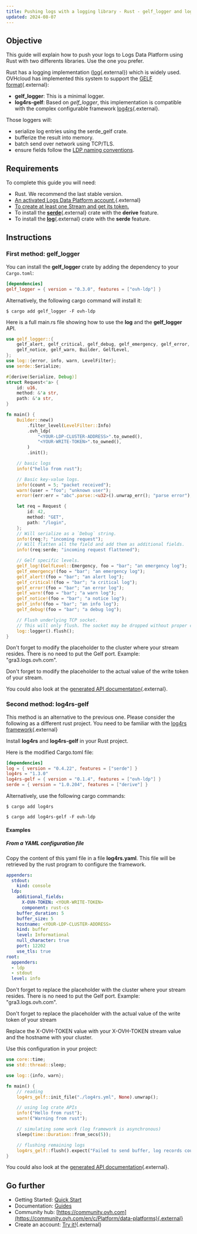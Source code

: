 ```yaml
---
title: Pushing logs with a logging library - Rust - gelf_logger and log4rs-gelf
updated: 2024-08-07
---
```


## Objective

This guide will explain how to push your logs to Logs Data Platform using Rust with two differents libraries. Use the one you prefer.

Rust has a logging implementation ([log](https://docs.rs/log/*/log/){.external}) which is widely used. OVHcloud has implemented this system to support the [GELF format](https://go2docs.graylog.org/4-x/getting_in_log_data/gelf.html?tocpath=Getting%20in%20Log%20Data%7CLog%20Sources%7CGELF%7C_____0#GELFPayloadSpecification#gelf-payload-specification){.external}:

- **gelf_logger**: This is a minimal logger.
- **log4rs-gelf**: Based on _gelf_logger_, this implementation is compatible with the complex configurable framework [log4rs](https://docs.rs/log4rs/*/log4rs/){.external}.

Those loggers will:

- serialize log entries using the serde_gelf crate.
- bufferize the result into memory.
- batch send over network using TCP/TLS.
- ensure fields follow the [LDP naming conventions](/pages/manage_and_operate/observability/logs_data_platform/getting_started_field_naming_convention).

## Requirements

To complete this guide you will need:

- Rust. We recommend the last stable version.
- [An activated Logs Data Platform account.](https://www.ovh.com/fr/order/express/#/new/express/resume?products=~%28~%28planCode~%27logs-account~productId~%27logs%29){.external}
- [To create at least one Stream and get its token.](/pages/manage_and_operate/observability/logs_data_platform/getting_started_quick_start)
- To install the [**serde**](https://serde.rs/){.external} crate with the **derive** feature.
- To install the [**log**](https://crates.io/crates/log){.external} crate with the **serde** feature.

## Instructions

### First method: gelf_logger

You can install the **gelf_logger** crate by adding the dependency to your `Cargo.toml`:

```toml
[dependencies]
gelf_logger = { version = "0.3.0", features = ["ovh-ldp"] }
```

Alternatively, the following cargo command will install it:

```shell-session
$ cargo add gelf_logger -F ovh-ldp
```


Here is a full main.rs file showing how to use the **log** and the **gelf_logger** API.

```rust
use gelf_logger::{
    gelf_alert, gelf_critical, gelf_debug, gelf_emergency, gelf_error, gelf_info, gelf_log,
    gelf_notice, gelf_warn, Builder, GelfLevel,
};
use log::{error, info, warn, LevelFilter};
use serde::Serialize;

#[derive(Serialize, Debug)]
struct Request<'a> {
    id: u16,
    method: &'a str,
    path: &'a str,
}

fn main() {
    Builder::new()
        .filter_level(LevelFilter::Info)
        .ovh_ldp(
            "<YOUR-LDP-CLUSTER-ADDRESS>".to_owned(),
            "<YOUR-WRITE-TOKEN>".to_owned(),
        )
        .init();

    // basic logs
    info!("hello from rust");

    // Basic key-value logs.
    info!(count = 5; "packet received");
    warn!(user = "foo"; "unknown user");
    error!(err:err = "abc".parse::<u32>().unwrap_err(); "parse error");

    let req = Request {
        id: 42,
        method: "GET",
        path: "/login",
    };
    // Will serialize as a `Debug` string.
    info!(req:?; "incoming request");
    // Will flatten all the field and add them as additional fields.
    info!(req:serde; "incoming request flattened");

    // Gelf specific levels.
    gelf_log!(GelfLevel::Emergency, foo = "bar"; "an emergency log");
    gelf_emergency!(foo = "bar"; "an emergency log");
    gelf_alert!(foo = "bar"; "an alert log");
    gelf_critical!(foo = "bar"; "a critical log");
    gelf_error!(foo = "bar"; "an error log");
    gelf_warn!(foo = "bar"; "a warn log");
    gelf_notice!(foo = "bar"; "a notice log");
    gelf_info!(foo = "bar"; "an info log");
    gelf_debug!(foo = "bar"; "a debug log");

    // Flush underlying TCP socket.
    // This will only flush. The socket may be dropped without proper closing.
    log::logger().flush();
}
```

Don't forget to modify the placeholder **<YOUR-LDP-CLUSTER-ADDRESS>** to the cluster where your stream resides. There is no need to put the Gelf port. Example: "gra3.logs.ovh.com".

Don't forget to modify the placeholder **<YOUR-WRITE-TOKEN>** to the actual value of the write token of your stream.

You could also look at the [generated API documentaton](https://docs.rs/gelf_logger/*){.external}.

### Second method: log4rs-gelf

This method is an alternative to the previous one. Please consider the following as a different rust project. You need to be familiar with the [log4rs framework](https://docs.rs/log4rs/latest/log4rs/){.external}

Install **log4rs** and **log4rs-gelf** in your Rust project.


Here is the modified Cargo.toml file:

```toml
[dependencies]
log = { version = "0.4.22", features = ["serde"] }
log4rs = "1.3.0"
log4rs-gelf = { version = "0.1.4", features = ["ovh-ldp"] }
serde = { version = "1.0.204", features = ["derive"] }
```

Alternatively, use the following cargo commands:


```shell-session
$ cargo add log4rs
```

```shell-session
$ cargo add log4rs-gelf -F ovh-ldp
```


#### Examples

##### From a YAML configuration file

Copy the content of this yaml file in a file **log4rs.yaml**. This file will be retrieved by the rust program to configure the framework.

```yaml
appenders:
  stdout:
    kind: console
  ldp:
    additional_fields:
      X-OVH-TOKEN: <YOUR-WRITE-TOKEN>
      component: rust-cs
    buffer_duration: 5
    buffer_size: 5
    hostname: <YOUR-LDP-CLUSTER-ADDRESS>
    kind: buffer
    level: Informational
    null_character: true
    port: 12202
    use_tls: true
root:
  appenders:
  - ldp
  - stdout
  level: info
```

Don't forget to replace the placeholder **<YOUR-LDP-CLUSTER-ADDRESS>** with the cluster where your stream resides. There is no need to put the Gelf port. Example: "gra3.logs.ovh.com".

Don't forget to replace the placeholder **<YOUR-WRITE-TOKEN>** with the actual value of the write token of your stream

Replace the X-OVH-TOKEN value with your X-OVH-TOKEN stream value and the hostname with your cluster.

Use this configuration in your project:

```rust
use core::time;
use std::thread::sleep;

use log::{info, warn};

fn main() {
    // reading
    log4rs_gelf::init_file("./log4rs.yml", None).unwrap();

    // using log crate APIs
    info!("Hello from rust");
    warn!("Warning from rust");

    // simulating some work (log framework is asynchronous)
    sleep(time::Duration::from_secs(5));

    // flushing remaining logs
    log4rs_gelf::flush().expect("Failed to send buffer, log records could be lost !");
}

```

You could also look at the [generated API documentation](https://docs.rs/log4rs-gelf/*){.external}.

## Go further

- Getting Started: [Quick Start](/pages/manage_and_operate/observability/logs_data_platform/getting_started_quick_start)
- Documentation: [Guides](/products/observability-logs-data-platform)
- Community hub: [https://community.ovh.com](https://community.ovh.com/en/c/Platform/data-platforms){.external}
- Create an account: [Try it!](https://www.ovh.com/fr/order/express/#/express/review?products=~(~(planCode~'logs-account~productId~'logs))){.external}
